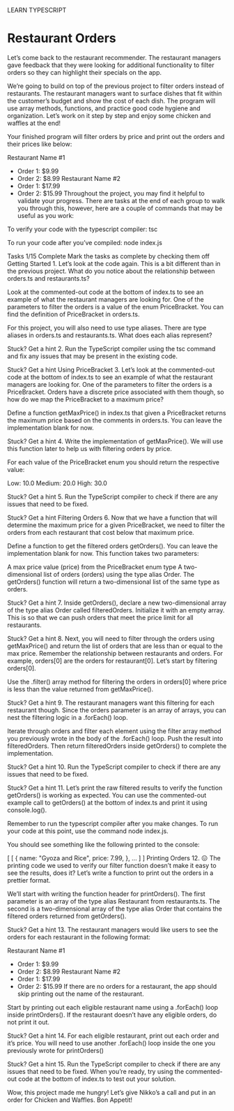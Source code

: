 LEARN TYPESCRIPT
# Restaurant Orders
Let’s come back to the restaurant recommender. The restaurant managers gave feedback that they were looking for additional functionality to filter orders so they can highlight their specials on the app.

We’re going to build on top of the previous project to filter orders instead of restaurants. The restaurant managers want to surface dishes that fit within the customer’s budget and show the cost of each dish. The program will use array methods, functions, and practice good code hygiene and organization. Let’s work on it step by step and enjoy some chicken and waffles at the end!

Your finished program will filter orders by price and print out the orders and their prices like below:

Restaurant Name #1
- Order 1: $9.99
- Order 2: $8.99
Restaurant Name #2
- Order 1: $17.99
- Order 2: $15.99
Throughout the project, you may find it helpful to validate your progress. There are tasks at the end of each group to walk you through this, however, here are a couple of commands that may be useful as you work:

To verify your code with the typescript compiler: tsc

To run your code after you’ve compiled: node index.js

Tasks
1/15 Complete
Mark the tasks as complete by checking them off
Getting Started
1.
Let’s look at the code again. This is a bit different than in the previous project. What do you notice about the relationship between orders.ts and restaurants.ts?

Look at the commented-out code at the bottom of index.ts to see an example of what the restaurant managers are looking for. One of the parameters to filter the orders is a value of the enum PriceBracket. You can find the definition of PriceBracket in orders.ts.

For this project, you will also need to use type aliases. There are type aliases in orders.ts and restaurants.ts. What does each alias represent?


Stuck? Get a hint
2.
Run the TypeScript compiler using the tsc command and fix any issues that may be present in the existing code.


Stuck? Get a hint
Using PriceBracket
3.
Let’s look at the commented-out code at the bottom of index.ts to see an example of what the restaurant managers are looking for. One of the parameters to filter the orders is a PriceBracket. Orders have a discrete price associated with them though, so how do we map the PriceBracket to a maximum price?

Define a function getMaxPrice() in index.ts that given a PriceBracket returns the maximum price based on the comments in orders.ts. You can leave the implementation blank for now.


Stuck? Get a hint
4.
Write the implementation of getMaxPrice(). We will use this function later to help us with filtering orders by price.

For each value of the PriceBracket enum you should return the respective value:

Low: 10.0
Medium: 20.0
High: 30.0

Stuck? Get a hint
5.
Run the TypeScript compiler to check if there are any issues that need to be fixed.


Stuck? Get a hint
Filtering Orders
6.
Now that we have a function that will determine the maximum price for a given PriceBracket, we need to filter the orders from each restaurant that cost below that maximum price.

Define a function to get the filtered orders getOrders(). You can leave the implementation blank for now. This function takes two parameters:

A max price value (price) from the PriceBracket enum type
A two-dimensional list of orders (orders) using the type alias Order.
The getOrders() function will return a two-dimensional list of the same type as orders.


Stuck? Get a hint
7.
Inside getOrders(), declare a new two-dimensional array of the type alias Order called filteredOrders. Initialize it with an empty array. This is so that we can push orders that meet the price limit for all restaurants.


Stuck? Get a hint
8.
Next, you will need to filter through the orders using getMaxPrice() and return the list of orders that are less than or equal to the max price. Remember the relationship between restaurants and orders. For example, orders[0] are the orders for restaurant[0]. Let’s start by filtering orders[0].

Use the .filter() array method for filtering the orders in orders[0] where price is less than the value returned from getMaxPrice().


Stuck? Get a hint
9.
The restaurant managers want this filtering for each restaurant though. Since the orders parameter is an array of arrays, you can nest the filtering logic in a .forEach() loop.

Iterate through orders and filter each element using the filter array method you previously wrote in the body of the .forEach() loop. Push the result into filteredOrders. Then return filteredOrders inside getOrders() to complete the implementation.


Stuck? Get a hint
10.
Run the TypeScript compiler to check if there are any issues that need to be fixed.


Stuck? Get a hint
11.
Let’s print the raw filtered results to verify the function getOrders() is working as expected. You can use the commented-out example call to getOrders() at the bottom of index.ts and print it using console.log().

Remember to run the typescript compiler after you make changes. To run your code at this point, use the command node index.js.

You should see something like the following printed to the console:

[
  [
    {
      name: "Gyoza and Rice",
      price: 7.99,
    },
    ...
  ]
]
Printing Orders
12.
😖 The printing code we used to verify our filter function doesn’t make it easy to see the results, does it? Let’s write a function to print out the orders in a prettier format.

We’ll start with writing the function header for printOrders(). The first parameter is an array of the type alias Restaurant from restaurants.ts. The second is a two-dimensional array of the type alias Order that contains the filtered orders returned from getOrders().


Stuck? Get a hint
13.
The restaurant managers would like users to see the orders for each restaurant in the following format:

Restaurant Name #1
- Order 1: $9.99
- Order 2: $8.99
Restaurant Name #2
- Order 1: $17.99
- Order 2: $15.99
If there are no orders for a restaurant, the app should skip printing out the name of the restaurant.

Start by printing out each eligible restaurant name using a .forEach() loop inside printOrders(). If the restaurant doesn’t have any eligible orders, do not print it out.


Stuck? Get a hint
14.
For each eligible restaurant, print out each order and it’s price. You will need to use another .forEach() loop inside the one you previously wrote for printOrders()


Stuck? Get a hint
15.
Run the TypeScript compiler to check if there are any issues that need to be fixed. When you’re ready, try using the commented-out code at the bottom of index.ts to test out your solution.

Wow, this project made me hungry! Let’s give Nikko’s a call and put in an order for Chicken and Waffles. Bon Appetit!